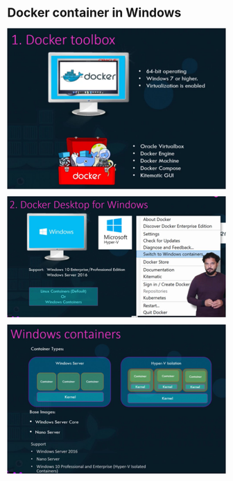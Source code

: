 # Docker container in Windows

![docker-windows](../images/docker-windows-1.jpg "docker-windows")

![docker-windows](../images/docker-windows-2.jpg "docker-windows")

![docker-windows](../images/docker-windows-3.jpg "docker-windows")

